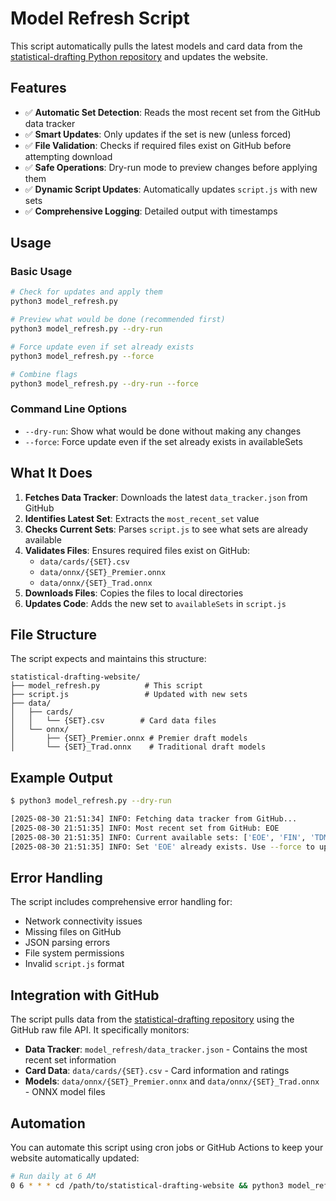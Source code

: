 # Model Refresh Script

This script automatically pulls the latest models and card data from the [statistical-drafting Python repository](https://github.com/danieljbrooks/statistical-drafting) and updates the website.

## Features

- ✅ **Automatic Set Detection**: Reads the most recent set from the GitHub data tracker
- ✅ **Smart Updates**: Only updates if the set is new (unless forced)
- ✅ **File Validation**: Checks if required files exist on GitHub before attempting download
- ✅ **Safe Operations**: Dry-run mode to preview changes before applying them
- ✅ **Dynamic Script Updates**: Automatically updates `script.js` with new sets
- ✅ **Comprehensive Logging**: Detailed output with timestamps

## Usage

### Basic Usage
```bash
# Check for updates and apply them
python3 model_refresh.py

# Preview what would be done (recommended first)
python3 model_refresh.py --dry-run

# Force update even if set already exists
python3 model_refresh.py --force

# Combine flags
python3 model_refresh.py --dry-run --force
```

### Command Line Options

- `--dry-run`: Show what would be done without making any changes
- `--force`: Force update even if the set already exists in availableSets

## What It Does

1. **Fetches Data Tracker**: Downloads the latest `data_tracker.json` from GitHub
2. **Identifies Latest Set**: Extracts the `most_recent_set` value
3. **Checks Current Sets**: Parses `script.js` to see what sets are already available
4. **Validates Files**: Ensures required files exist on GitHub:
   - `data/cards/{SET}.csv`
   - `data/onnx/{SET}_Premier.onnx` 
   - `data/onnx/{SET}_Trad.onnx`
5. **Downloads Files**: Copies the files to local directories
6. **Updates Code**: Adds the new set to `availableSets` in `script.js`

## File Structure

The script expects and maintains this structure:
```
statistical-drafting-website/
├── model_refresh.py          # This script
├── script.js                 # Updated with new sets
├── data/
│   ├── cards/
│   │   └── {SET}.csv        # Card data files
│   └── onnx/
│       ├── {SET}_Premier.onnx # Premier draft models
│       └── {SET}_Trad.onnx    # Traditional draft models
```

## Example Output

```bash
$ python3 model_refresh.py --dry-run

[2025-08-30 21:51:34] INFO: Fetching data tracker from GitHub...
[2025-08-30 21:51:35] INFO: Most recent set from GitHub: EOE
[2025-08-30 21:51:35] INFO: Current available sets: ['EOE', 'FIN', 'TDM', ...]
[2025-08-30 21:51:35] INFO: Set 'EOE' already exists. Use --force to update anyway.
```

## Error Handling

The script includes comprehensive error handling for:
- Network connectivity issues
- Missing files on GitHub
- JSON parsing errors
- File system permissions
- Invalid `script.js` format

## Integration with GitHub

The script pulls data from the [statistical-drafting repository](https://github.com/danieljbrooks/statistical-drafting) using the GitHub raw file API. It specifically monitors:

- **Data Tracker**: `model_refresh/data_tracker.json` - Contains the most recent set information
- **Card Data**: `data/cards/{SET}.csv` - Card information and ratings
- **Models**: `data/onnx/{SET}_Premier.onnx` and `data/onnx/{SET}_Trad.onnx` - ONNX model files

## Automation

You can automate this script using cron jobs or GitHub Actions to keep your website automatically updated:

```bash
# Run daily at 6 AM
0 6 * * * cd /path/to/statistical-drafting-website && python3 model_refresh.py
```
